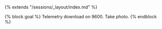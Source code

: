 {% extends "/sessions/_layout/index.md" %}

{% block goal %}
Telemetry download on 9600. Take photo.
{% endblock %}

